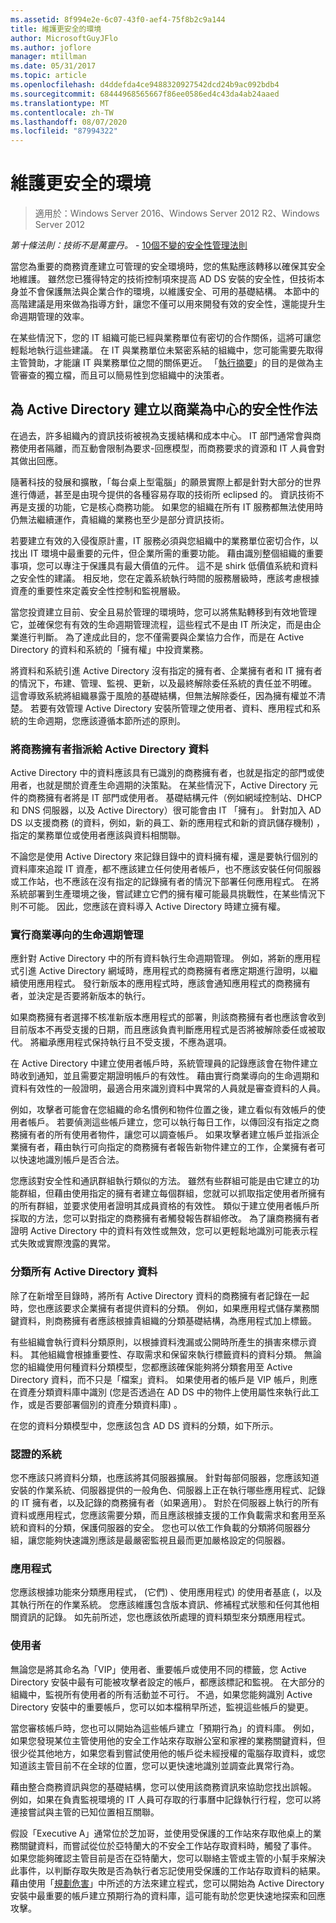 ```yaml
---
ms.assetid: 8f994e2e-6c07-43f0-aef4-75f8b2c9a144
title: 維護更安全的環境
author: MicrosoftGuyJFlo
ms.author: joflore
manager: mtillman
ms.date: 05/31/2017
ms.topic: article
ms.openlocfilehash: d4ddefda4ce9488320927542dcd24b9ac092bdb4
ms.sourcegitcommit: 68444968565667f86ee0586ed4c43da4ab24aaed
ms.translationtype: MT
ms.contentlocale: zh-TW
ms.lasthandoff: 08/07/2020
ms.locfileid: "87994322"
---
```

# <a name="maintaining-a-more-secure-environment"></a>維護更安全的環境

>適用於：Windows Server 2016、Windows Server 2012 R2、Windows Server 2012

*第十條法則：技術不是萬靈丹。* - [10個不變的安全性管理法則](/previous-versions/cc722488(v=technet.10))

當您為重要的商務資產建立可管理的安全環境時，您的焦點應該轉移以確保其安全地維護。 雖然您已獲得特定的技術控制項來提高 AD DS 安裝的安全性，但技術本身並不會保護無法與企業合作的環境，以維護安全、可用的基礎結構。 本節中的高階建議是用來做為指導方針，讓您不僅可以用來開發有效的安全性，還能提升生命週期管理的效率。

在某些情況下，您的 IT 組織可能已經與業務單位有密切的合作關係，這將可讓您輕鬆地執行這些建議。 在 IT 與業務單位未緊密系結的組織中，您可能需要先取得主管贊助，才能讓 IT 與業務單位之間的關係更近。 「[執行摘要](../../../ad-ds/manage/component-updates/Executive-Summary.md)」的目的是做為主管審查的獨立檔，而且可以簡易性到您組織中的決策者。

## <a name="creating-business-centric-security-practices-for-active-directory"></a>為 Active Directory 建立以商業為中心的安全性作法
在過去，許多組織內的資訊技術被視為支援結構和成本中心。 IT 部門通常會與商務使用者隔離，而互動會限制為要求-回應模型，而商務要求的資源和 IT 人員會對其做出回應。

隨著科技的發展和擴散，「每台桌上型電腦」的願景實際上都是針對大部分的世界進行傳遞，甚至是由現今提供的各種容易存取的技術所 eclipsed 的。 資訊技術不再是支援的功能，它是核心商務功能。 如果您的組織在所有 IT 服務都無法使用時仍無法繼續運作，貴組織的業務也至少是部分資訊技術。

若要建立有效的入侵復原計畫，IT 服務必須與您組織中的業務單位密切合作，以找出 IT 環境中最重要的元件，但企業所需的重要功能。 藉由識別整個組織的重要事項，您可以專注于保護具有最大價值的元件。 這不是 shirk 低價值系統和資料之安全性的建議。 相反地，您在定義系統執行時間的服務層級時，應該考慮根據資產的重要性來定義安全性控制和監視層級。

當您投資建立目前、安全且易於管理的環境時，您可以將焦點轉移到有效地管理它，並確保您有有效的生命週期管理流程，這些程式不是由 IT 所決定，而是由企業進行判斷。 為了達成此目的，您不僅需要與企業協力合作，而是在 Active Directory 的資料和系統的「擁有權」中投資業務。

將資料和系統引進 Active Directory 沒有指定的擁有者、企業擁有者和 IT 擁有者的情況下，布建、管理、監視、更新，以及最終解除委任系統的責任並不明確。 這會導致系統將組織暴露于風險的基礎結構，但無法解除委任，因為擁有權並不清楚。 若要有效管理 Active Directory 安裝所管理之使用者、資料、應用程式和系統的生命週期，您應該遵循本節所述的原則。

### <a name="assign-a-business-owner-to-active-directory-data"></a>將商務擁有者指派給 Active Directory 資料
Active Directory 中的資料應該具有已識別的商務擁有者，也就是指定的部門或使用者，也就是關於資產生命週期的決策點。 在某些情況下，Active Directory 元件的商務擁有者將是 IT 部門或使用者。 基礎結構元件（例如網域控制站、DHCP 和 DNS 伺服器，以及 Active Directory）很可能會由 IT 「擁有」。 針對加入 AD DS 以支援商務 (的資料，例如，新的員工、新的應用程式和新的資訊儲存機制) ，指定的業務單位或使用者應該與資料相關聯。

不論您是使用 Active Directory 來記錄目錄中的資料擁有權，還是要執行個別的資料庫來追蹤 IT 資產，都不應該建立任何使用者帳戶，也不應該安裝任何伺服器或工作站，也不應該在沒有指定的記錄擁有者的情況下部署任何應用程式。 在將系統部署到生產環境之後，嘗試建立它們的擁有權可能最具挑戰性，在某些情況下則不可能。 因此，您應該在資料導入 Active Directory 時建立擁有權。

### <a name="implement-business-driven-lifecycle-management"></a>實行商業導向的生命週期管理
應針對 Active Directory 中的所有資料執行生命週期管理。 例如，將新的應用程式引進 Active Directory 網域時，應用程式的商務擁有者應定期進行證明，以繼續使用應用程式。 發行新版本的應用程式時，應該會通知應用程式的商務擁有者，並決定是否要將新版本的執行。

如果商務擁有者選擇不核准新版本應用程式的部署，則該商務擁有者也應該會收到目前版本不再受支援的日期，而且應該負責判斷應用程式是否將被解除委任或被取代。 將繼承應用程式保持執行且不受支援，不應為選項。

在 Active Directory 中建立使用者帳戶時，系統管理員的記錄應該會在物件建立時收到通知，並且需要定期證明帳戶的有效性。 藉由實行商業導向的生命週期和資料有效性的一般證明，最適合用來識別資料中異常的人員就是審查資料的人員。

例如，攻擊者可能會在您組織的命名慣例和物件位置之後，建立看似有效帳戶的使用者帳戶。 若要偵測這些帳戶建立，您可以執行每日工作，以傳回沒有指定之商務擁有者的所有使用者物件，讓您可以調查帳戶。 如果攻擊者建立帳戶並指派企業擁有者，藉由執行可向指定的商務擁有者報告新物件建立的工作，企業擁有者可以快速地識別帳戶是否合法。

您應該對安全性和通訊群組執行類似的方法。 雖然有些群組可能是由它建立的功能群組，但藉由使用指定的擁有者建立每個群組，您就可以抓取指定使用者所擁有的所有群組，並要求使用者證明其成員資格的有效性。 類似于建立使用者帳戶所採取的方法，您可以對指定的商務擁有者觸發報告群組修改。 為了讓商務擁有者證明 Active Directory 中的資料有效性或無效，您可以更輕鬆地識別可能表示程式失敗或實際洩露的異常。

### <a name="classify-all-active-directory-data"></a>分類所有 Active Directory 資料
除了在新增至目錄時，將所有 Active Directory 資料的商務擁有者記錄在一起時，您也應該要求企業擁有者提供資料的分類。 例如，如果應用程式儲存業務關鍵資料，則商務擁有者應該根據貴組織的分類基礎結構，為應用程式加上標籤。

有些組織會執行資料分類原則，以根據資料洩漏或公開時所產生的損害來標示資料。 其他組織會根據重要性、存取需求和保留來執行標籤資料的資料分類。 無論您的組織使用何種資料分類模型，您都應該確保能夠將分類套用至 Active Directory 資料，而不只是「檔案」資料。 如果使用者的帳戶是 VIP 帳戶，則應在資產分類資料庫中識別 (您是否透過在 AD DS 中的物件上使用屬性來執行此工作，或是否要部署個別的資產分類資料庫) 。

在您的資料分類模型中，您應該包含 AD DS 資料的分類，如下所示。

### <a name="systems"></a>認證的系統
您不應該只將資料分類，也應該將其伺服器擴展。 針對每部伺服器，您應該知道安裝的作業系統、伺服器提供的一般角色、伺服器上正在執行哪些應用程式、記錄的 IT 擁有者，以及記錄的商務擁有者（如果適用）。 對於在伺服器上執行的所有資料或應用程式，您應該需要分類，而且應該根據支援的工作負載需求和套用至系統和資料的分類，保護伺服器的安全。 您也可以依工作負載的分類將伺服器分組，讓您能夠快速識別應該是最嚴密監視且最而更加嚴格設定的伺服器。

### <a name="applications"></a>應用程式
您應該根據功能來分類應用程式， (它們) 、使用應用程式) 的使用者基底 (，以及其執行所在的作業系統。 您應該維護包含版本資訊、修補程式狀態和任何其他相關資訊的記錄。 如先前所述，您也應該依所處理的資料類型來分類應用程式。

### <a name="users"></a>使用者
無論您是將其命名為「VIP」使用者、重要帳戶或使用不同的標籤，您 Active Directory 安裝中最有可能被攻擊者設定的帳戶，都應該標記和監視。 在大部分的組織中，監視所有使用者的所有活動並不可行。 不過，如果您能夠識別 Active Directory 安裝中的重要帳戶，您可以如本檔稍早所述，監視這些帳戶的變更。

當您審核帳戶時，您也可以開始為這些帳戶建立「預期行為」的資料庫。 例如，如果您發現某位主管使用他的安全工作站來存取辦公室和家裡的業務關鍵資料，但很少從其他地方，如果您看到嘗試使用他的帳戶從未經授權的電腦存取資料，或您知道該主管目前不在全球的位置，您可以更快速地識別並調查此異常行為。

藉由整合商務資訊與您的基礎結構，您可以使用該商務資訊來協助您找出誤報。 例如，如果在負責監視環境的 IT 人員可存取的行事曆中記錄執行行程，您可以將連接嘗試與主管的已知位置相互關聯。

假設「Executive A」通常位於芝加哥，並使用受保護的工作站來存取他桌上的業務關鍵資料，而嘗試從位於亞特蘭大的不安全工作站存取資料時，觸發了事件。 如果您能夠確認主管目前是否在亞特蘭大，您可以聯絡主管或主管的小幫手來解決此事件，以判斷存取失敗是否為執行者忘記使用受保護的工作站存取資料的結果。 藉由使用「[規劃危害](../../../ad-ds/plan/security-best-practices/Planning-for-Compromise.md)」中所述的方法來建立程式，您可以開始為 Active Directory 安裝中最重要的帳戶建立預期行為的資料庫，這可能有助於您更快速地探索和回應攻擊。

